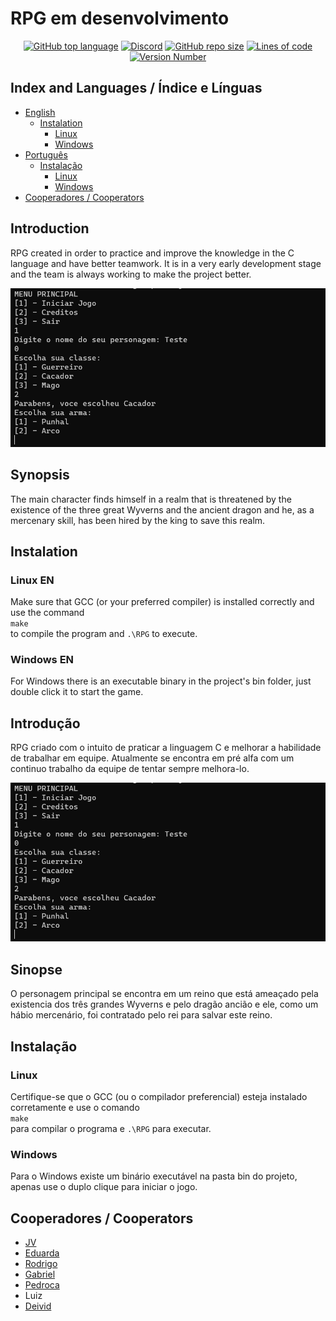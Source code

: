 # RPG em desenvolvimento

<p align="center">
    <a href="#"><img alt="GitHub top language" src="https://img.shields.io/github/languages/top/OpenDevProject/RPG"></a>
    <a href="https://discord.gg/TyVAXNk93A" target="_blank"><img alt="Discord" src="https://img.shields.io/discord/872987245152460820"></a>
    <a href="#"><img alt="GitHub repo size" src="https://img.shields.io/github/repo-size/OpenDevProject/RPG"></a>
    <a href="#"><img alt="Lines of code" src="https://img.shields.io/tokei/lines/github/OpenDevProject/RPG"></a>
    <a href="#"><img alt="Version Number" src="https://img.shields.io/badge/Version-0.0.1-blue"></a>
</p>

## Index and Languages / Índice e Línguas

- [English](#Introduction)
  - [Instalation](#Instalation)
    - [Linux](#Linux-EN)
    - [Windows](#Windows-EN)
- [Português](#Introdução)
  - [Instalação](#Instalação)
    - [Linux](#Linux)
    - [Windows](#Windows)
- [Cooperadores / Cooperators](#Cooperadores-/-Cooperators)

## Introduction

RPG created in order to practice and improve the knowledge in the C language and have better teamwork. It is in a very early development stage and the team is always working to make the project better.

[![DEMO](https://raw.githubusercontent.com/OpenDevProject/RPG/main/DEMO/DEMO.PNG)](#)

## Synopsis

The main character finds himself in a realm that is threatened by the existence of the three great Wyverns and the ancient dragon and he, as a mercenary skill, has been hired by the king to save this realm.

## Instalation

### Linux EN

Make sure that GCC (or your preferred compiler) is installed correctly and use the command  
```make```  
to compile the program and ```.\RPG``` to execute.

### Windows EN

For Windows there is an executable binary in the project's bin folder, just double click it to start the game.

## Introdução

RPG criado com o intuito de praticar a linguagem C e melhorar a habilidade de trabalhar em equipe. Atualmente se encontra em pré alfa com um continuo trabalho da equipe de tentar sempre melhora-lo.

[![DEMO](https://raw.githubusercontent.com/OpenDevProject/RPG/main/DEMO/DEMO.PNG)](#)

## Sinopse

O personagem principal se encontra em um reino que está ameaçado pela existencia dos três grandes Wyverns e pelo dragão ancião e ele, como um hábio mercenário, foi contratado pelo rei para salvar este reino.

## Instalação

### Linux

Certifique-se que o GCC (ou o compilador preferencial) esteja instalado corretamente e use o comando  
```make```  
para compilar o programa e ```.\RPG``` para executar.

### Windows

Para o Windows existe um binário executável na pasta bin do projeto, apenas use o duplo clique para iniciar o jogo.

## Cooperadores / Cooperators

- [JV](https://github.com/JV200320)
- [Eduarda](https://github.com/Eduarda-Donato)
- [Rodrigo](https://github.com/rodrigolanesm)
- [Gabriel](https://github.com/NBrcS)
- [Pedroca](https://github.com/pedroca06093)
- Luiz
- [Deivid](https://github.com/Fukubi)
